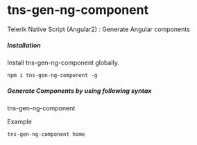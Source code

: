 # tns-gen-ng-component
Telerik Native Script (Angular2) : Generate Angular components 

<h5>Installation</h5>
<p>Install tns-gen-ng-component globally.</p>

`npm i tns-gen-ng-component -g`

<h5>Generate Components by using following syntax</h5>
<p>tns-gen-ng-component <component-name> </p>
<p>Example</p>

`tns-gen-ng-component home`

